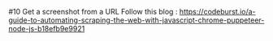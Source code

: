 #10 Get a screenshot from a URL
Follow this blog : https://codeburst.io/a-guide-to-automating-scraping-the-web-with-javascript-chrome-puppeteer-node-js-b18efb9e9921 